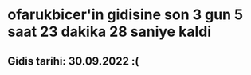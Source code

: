 # ofarukbicer'in gidisine son 3 gun 5 saat 23 dakika 28 saniye kaldi

## Gidis tarihi: 30.09.2022 :(